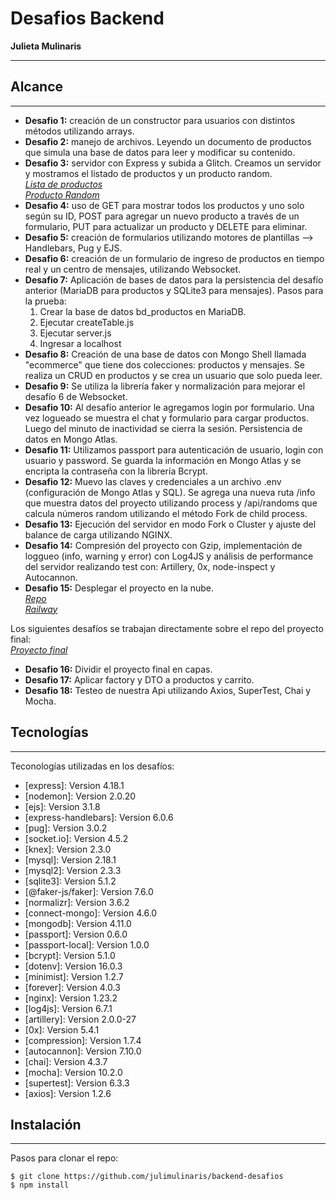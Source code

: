 # Desafios Backend
**Julieta Mulinaris**
***

## Alcance
***
* **Desafio 1:** creación de un constructor para usuarios con distintos métodos utilizando arrays.
* **Desafio 2:** manejo de archivos. Leyendo un documento de productos que simula una base de datos para leer y modificar su contenido.
* **Desafio 3:** servidor con Express y subida a Glitch. Creamos un servidor y mostramos el listado de productos y un producto random.<br>
*[Lista de productos](https://julietamulinaris-backend.glitch.me/productos)*<br>
*[Producto Random](https://julietamulinaris-backend.glitch.me/productoRandom)*
* **Desafio 4:** uso de GET para mostrar todos los productos y uno solo según su ID, POST para agregar un nuevo producto a través de un formulario, PUT para actualizar un producto y DELETE para eliminar.
* **Desafio 5:** creación de formularios utilizando motores de plantillas --> Handlebars, Pug y EJS.
* **Desafio 6:** creación de un formulario de ingreso de productos en tiempo real y un centro de mensajes, utilizando Websocket.
* **Desafio 7:** Aplicación de bases de datos para la persistencia del desafío anterior (MariaDB para productos y SQLite3 para mensajes). 
  Pasos para la prueba: 
  1. Crear la base de datos bd_productos en MariaDB.
  2. Ejecutar createTable.js
  3. Ejecutar server.js
  4. Ingresar a localhost
* **Desafio 8:** Creación de una base de datos con Mongo Shell llamada "ecommerce" que tiene dos colecciones: productos y mensajes. Se realiza un CRUD en productos y se crea un usuario que solo pueda leer.
* **Desafio 9:** Se utiliza la librería faker y normalización para mejorar el desafío 6 de Websocket.
* **Desafio 10:** Al desafío anterior le agregamos login por formulario. Una vez logueado se muestra el chat y formulario para cargar productos. Luego del minuto de inactividad se cierra la sesión. Persistencia de datos en Mongo Atlas.
* **Desafio 11:** Utilizamos passport para autenticación de usuario, login con usuario y password. Se guarda la información en Mongo Atlas y se encripta la contraseña con la librería Bcrypt.
* **Desafio 12:** Muevo las claves y credenciales a un archivo .env (configuración de Mongo Atlas y SQL). Se agrega una nueva ruta /info que muestra datos del proyecto utilizando process y /api/randoms que calcula números random utilizando el método Fork de child process. 
* **Desafio 13:** Ejecución del servidor en modo Fork o Cluster y ajuste del balance de carga utilizando NGINX.
* **Desafio 14:** Compresión del proyecto con Gzip, implementación de loggueo (info, warning y error) con Log4JS y análisis de performance del servidor realizando test con: Artillery, 0x, node-inspect y Autocannon.
* **Desafio 15:** Desplegar el proyecto en la nube. <br>
  *[Repo](https://github.com/julimulinaris/desafio15-backend)*<br>
  *[Railway](https://desafio15-backend-production.up.railway.app/login)*

Los siguientes desafíos se trabajan directamente sobre el repo del proyecto final: <br>
  *[Proyecto final](https://github.com/julimulinaris/final-backend)*

* **Desafio 16:** Dividir el proyecto final en capas.
* **Desafio 17:** Aplicar factory y DTO a productos y carrito.
* **Desafio 18:** Testeo de nuestra Api utilizando Axios, SuperTest, Chai y Mocha.


## Tecnologías
***
Teconologías utilizadas en los desafíos:
* [express]: Version 4.18.1
* [nodemon]: Version 2.0.20
* [ejs]: Version 3.1.8
* [express-handlebars]: Version 6.0.6
* [pug]: Version 3.0.2
* [socket.io]: Version 4.5.2
* [knex]: Version 2.3.0
* [mysql]: Version 2.18.1
* [mysql2]: Version 2.3.3
* [sqlite3]: Version 5.1.2
* [@faker-js/faker]: Version 7.6.0
* [normalizr]: Version 3.6.2
* [connect-mongo]: Version 4.6.0
* [mongodb]: Version 4.11.0
* [passport]: Version 0.6.0
* [passport-local]: Version 1.0.0
* [bcrypt]: Version 5.1.0
* [dotenv]: Version 16.0.3
* [minimist]: Version 1.2.7
* [forever]: Version 4.0.3
* [nginx]: Version 1.23.2
* [log4js]: Version 6.7.1
* [artillery]: Version 2.0.0-27
* [0x]: Version 5.4.1
* [compression]: Version 1.7.4
* [autocannon]: Version 7.10.0
* [chai]: Version 4.3.7
* [mocha]: Version 10.2.0
* [supertest]: Version 6.3.3
* [axios]: Version 1.2.6

## Instalación
***
Pasos para clonar el repo:
```
$ git clone https://github.com/julimulinaris/backend-desafios
$ npm install
```